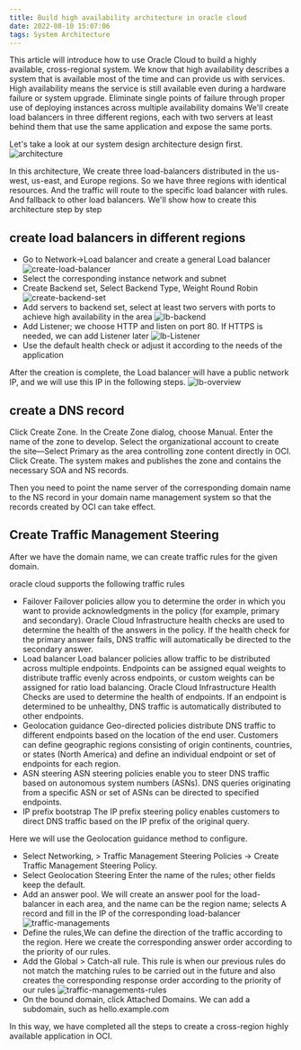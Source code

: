 ```yaml
---
title: Build high availability architecture in oracle cloud
date: 2022-08-10 15:07:06
tags: System Architecture
---
```



This article will introduce how to use Oracle Cloud to build a highly available, cross-regional system. We know that high availability describes a system that is available most of the time and can provide us with services. High availability means the service is still available even during a hardware failure or system upgrade. Eliminate single points of failure through proper use of deploying instances across multiple availability domains
We'll create load balancers in three different regions, each with two servers at least behind them that use the same application and expose the same ports.


Let's take a look at our system design architecture design first.
![architecture](/images/oracle/architecture.png)

In this architecture, We create three load-balancers distributed in the us-west, us-east, and Europe regions.
So we have three regions with identical resources. And the traffic will route to the specific load balancer with rules. And fallback to other load balancers.
We'll show how to create this architecture step by step

<!--more-->


## create load balancers in different regions
- Go to  Network->Load balancer and create a general Load balancer
![create-load-balancer](/images/oracle/create-lb.png)
- Select the corresponding instance network and subnet
- Create Backend set, Select Backend Type, Weight Round Robin
![create-backend-set](/images/oracle/create-backend-set.png)
- Add servers to backend set, select at least two servers with ports to achieve high availability in the area
![lb-backend](/images/oracle/lb-backend.png)
- Add Listener; we choose HTTP and listen on port 80. If HTTPS is needed, we can add Listener later
![lb-Listener](/images/oracle/lb-listener.png)
- Use the default health check or adjust it according to the needs of the application

After the creation is complete, the Load balancer will have a public network IP, and we will use this IP in the following steps.
![lb-overview](/images/oracle/load-balancer.png)


## create a DNS record
Click Create Zone. In the Create Zone dialog, choose Manual.
Enter the name of the zone to develop. Select the organizational account to create the site—Select Primary as the area controlling zone content directly in OCI. Click Create. The system makes and publishes the zone and contains the necessary SOA and NS records.

Then you need to point the name server of the corresponding domain name to the NS record in your domain name management system so that the records created by OCI can take effect.


## Create Traffic Management Steering
After we have the domain name, we can create traffic rules for the given domain.

oracle cloud supports the following traffic rules
- Failover
Failover policies allow you to determine the order in which you want to provide acknowledgments in the policy (for example, primary and secondary). Oracle Cloud Infrastructure health checks are used to determine the health of the answers in the policy. If the health check for the primary answer fails, DNS traffic will automatically be directed to the secondary answer.
- Load balancer
Load balancer policies allow traffic to be distributed across multiple endpoints. Endpoints can be assigned equal weights to distribute traffic evenly across endpoints, or custom weights can be assigned for ratio load balancing. Oracle Cloud Infrastructure Health Checks are used to determine the health of endpoints. If an endpoint is determined to be unhealthy, DNS traffic is automatically distributed to other endpoints.
- Geolocation guidance
Geo-directed policies distribute DNS traffic to different endpoints based on the location of the end user. Customers can define geographic regions consisting of origin continents, countries, or states (North America) and define an individual endpoint or set of endpoints for each region.
- ASN steering
ASN steering policies enable you to steer DNS traffic based on autonomous system numbers (ASNs). DNS queries originating from a specific ASN or set of ASNs can be directed to specified endpoints.
- IP prefix bootstrap
The IP prefix steering policy enables customers to direct DNS traffic based on the IP prefix of the original query.

Here we will use the Geolocation guidance method to configure.
- Select Networking, > Traffic Management Steering Policies -> Create Traffic Management Steering Policy.
- Select  Geolocation Steering Enter the name of the rules; other fields keep the default.
- Add an answer pool. We will create an answer pool for the load-balancer in each area, and the name can be the region name; selects A record and fill in the IP of the corresponding load-balancer
![traffic-managements](/images/oracle/traffic-managements.png)
- Define the rules,We can define the direction of the traffic according to the region. Here we create the corresponding answer order according to the priority of our rules.
- Add the Global > Catch-all rule. This rule is when our previous rules do not match the matching rules to be carried out in the future and also creates the corresponding response order according to the priority of our rules
![traffic-managements-rules](/images/oracle/traffic-managements-rules.png)
- On the bound domain, click Attached Domains. We can add a subdomain, such as hello.example.com

In this way, we have completed all the steps to create a cross-region highly available application in OCI. 
